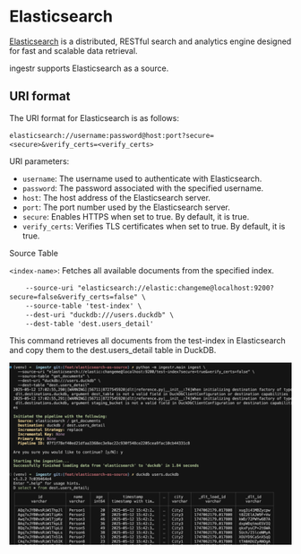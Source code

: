 # Elasticsearch
[Elasticsearch](https://www.elastic.co/elasticsearch) is a distributed, RESTful search and analytics engine designed for fast and scalable data retrieval.

ingestr supports Elasticsearch as a source.

## URI format
The URI format for Elasticsearch is as follows:

```plaintext
elasticsearch://username:password@host:port?secure=<secure>&verify_certs=<verify_certs>
```

URI parameters:
- `username`: The username used to authenticate with Elasticsearch.
- `password`: The password associated with the specified username.
- `host`: The host address of the Elasticsearch server.
- `port`: The port number used by the Elasticsearch server.
-  `secure`: Enables HTTPS when set to true. By default, it is true.
- `verify_certs`: Verifies TLS certificates when set to true. By default, it is true.

Source Table

`<index-name>`: Fetches all available documents from the specified index.

```ingestr ingest \
    --source-uri "elasticsearch://elastic:changeme@localhost:9200?secure=false&verify_certs=false" \
    --source-table 'test-index' \
    --dest-uri "duckdb:///users.duckdb" \
    --dest-table 'dest.users_detail'
```

This command retrieves all documents from the test-index in Elasticsearch and copy them to the dest.users_detail table in DuckDB.

<img alt="ingestion_elasticsearch_img" src="../media/ingestion_elasticsearch_img.png" />

